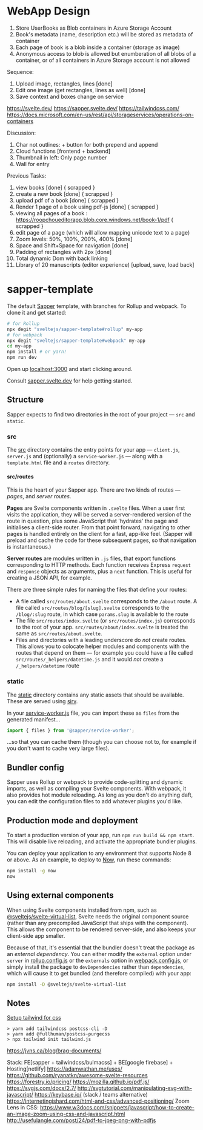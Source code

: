 # WebApp Design

1. Store UserBooks as Blob containers in Azure Storage Account
2. Book's metadata (name, description etc.) will be stored as metadata of container
3. Each page of book is a blob inside a container (storage as image)
4. Anonymous access to blob is allowed but enumberation of all blobs of a container, or of all containers in Azure Storage account is not allowed

Sequence:
1. Upload image, rectangles, lines [done]
2. Edit one image (get rectangles, lines as well) [done]
3. Save context and boxes change on service

https://svelte.dev/
https://sapper.svelte.dev/
https://tailwindcss.com/
https://docs.microsoft.com/en-us/rest/api/storageservices/operations-on-containers

Discussion:
1. Char not outlines: + button for both prepend and append
2. Cloud functions [frontend + backend]
3. Thumbnail in left: Only page number
4. Wall for entry

Previous Tasks:
1. view books [done] { scrapped }
2. create a new book [done] { scrapped }
3. upload pdf of a book [done] { scrapped }
4. Render 1 page of a book using pdf-js [done] { scrapped }
5. viewing all pages of a book : https://roopchoueditorapp.blob.core.windows.net/book-1/pdf { scrapped }
6. edit page of a page (which will allow mapping unicode text to a page)
7. Zoom levels: 50%, 100%, 200%, 400% [done]
8. Space and Shift+Space for navigation [done]
9. Padding of rectangles with 2px [done]
10. Total dynamic Dom with back linking
11. Library of 20 manuscripts (editor experience) [upload, save, load back]

# sapper-template

The default [Sapper](https://github.com/sveltejs/sapper) template, with branches for Rollup and webpack. To clone it and get started:

```bash
# for Rollup
npx degit "sveltejs/sapper-template#rollup" my-app
# for webpack
npx degit "sveltejs/sapper-template#webpack" my-app
cd my-app
npm install # or yarn!
npm run dev
```

Open up [localhost:3000](http://localhost:3000) and start clicking around.

Consult [sapper.svelte.dev](https://sapper.svelte.dev) for help getting started.


## Structure

Sapper expects to find two directories in the root of your project —  `src` and `static`.


### src

The [src](src) directory contains the entry points for your app — `client.js`, `server.js` and (optionally) a `service-worker.js` — along with a `template.html` file and a `routes` directory.


#### src/routes

This is the heart of your Sapper app. There are two kinds of routes — *pages*, and *server routes*.

**Pages** are Svelte components written in `.svelte` files. When a user first visits the application, they will be served a server-rendered version of the route in question, plus some JavaScript that 'hydrates' the page and initialises a client-side router. From that point forward, navigating to other pages is handled entirely on the client for a fast, app-like feel. (Sapper will preload and cache the code for these subsequent pages, so that navigation is instantaneous.)

**Server routes** are modules written in `.js` files, that export functions corresponding to HTTP methods. Each function receives Express `request` and `response` objects as arguments, plus a `next` function. This is useful for creating a JSON API, for example.

There are three simple rules for naming the files that define your routes:

* A file called `src/routes/about.svelte` corresponds to the `/about` route. A file called `src/routes/blog/[slug].svelte` corresponds to the `/blog/:slug` route, in which case `params.slug` is available to the route
* The file `src/routes/index.svelte` (or `src/routes/index.js`) corresponds to the root of your app. `src/routes/about/index.svelte` is treated the same as `src/routes/about.svelte`.
* Files and directories with a leading underscore do *not* create routes. This allows you to colocate helper modules and components with the routes that depend on them — for example you could have a file called `src/routes/_helpers/datetime.js` and it would *not* create a `/_helpers/datetime` route


### static

The [static](static) directory contains any static assets that should be available. These are served using [sirv](https://github.com/lukeed/sirv).

In your [service-worker.js](src/service-worker.js) file, you can import these as `files` from the generated manifest...

```js
import { files } from '@sapper/service-worker';
```

...so that you can cache them (though you can choose not to, for example if you don't want to cache very large files).


## Bundler config

Sapper uses Rollup or webpack to provide code-splitting and dynamic imports, as well as compiling your Svelte components. With webpack, it also provides hot module reloading. As long as you don't do anything daft, you can edit the configuration files to add whatever plugins you'd like.


## Production mode and deployment

To start a production version of your app, run `npm run build && npm start`. This will disable live reloading, and activate the appropriate bundler plugins.

You can deploy your application to any environment that supports Node 8 or above. As an example, to deploy to [Now](https://zeit.co/now), run these commands:

```bash
npm install -g now
now
```


## Using external components

When using Svelte components installed from npm, such as [@sveltejs/svelte-virtual-list](https://github.com/sveltejs/svelte-virtual-list), Svelte needs the original component source (rather than any precompiled JavaScript that ships with the component). This allows the component to be rendered server-side, and also keeps your client-side app smaller.

Because of that, it's essential that the bundler doesn't treat the package as an *external dependency*. You can either modify the `external` option under `server` in [rollup.config.js](rollup.config.js) or the `externals` option in [webpack.config.js](webpack.config.js), or simply install the package to `devDependencies` rather than `dependencies`, which will cause it to get bundled (and therefore compiled) with your app:

```bash
npm install -D @sveltejs/svelte-virtual-list
```


## Notes

[Setup tailwind for css](https://github.com/tailwindcss/setup-examples/tree/master/examples/sapper)
```
> yarn add tailwindcss postcss-cli -D
> yarn add @fullhuman/postcss-purgecss
> npx tailwind init tailwind.js
```

https://jvns.ca/blog/brag-documents/

Stack: FE[sapper + tailwindcss/bulmacss] + BE[google firebase] + Hosting[netlify]
https://adamwathan.me/uses/
https://github.com/ryanatkn/awesome-svelte-resources
https://forestry.io/pricing/
https://mozilla.github.io/pdf.js/
https://svgjs.com/docs/2.7/
http://svgtutorial.com/manipulating-svg-with-javascript/
https://keybase.io/ (slack / teams alternative)
https://internetingishard.com/html-and-css/advanced-positioning/
Zoom Lens in CSS: https://www.w3docs.com/snippets/javascript/how-to-create-an-image-zoom-using-css-and-javascript.html
http://usefulangle.com/post/24/pdf-to-jpeg-png-with-pdfjs
